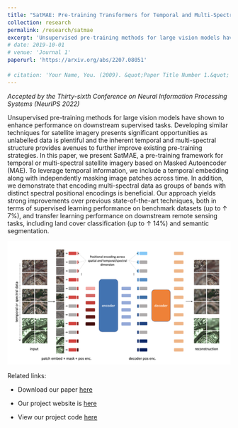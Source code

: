 ```yaml
---
title: "SatMAE: Pre-training Transformers for Temporal and Multi-Spectral Satellite Imagery"
collection: research
permalink: /research/satmae
excerpt: 'Unsupervised pre-training methods for large vision models have shown to enhance performance on downstream supervised tasks. Developing similar techniques for satellite imagery presents significant opportunities as unlabelled data is plentiful and the inherent temporal and multi-spectral structure provides avenues to further improve existing pre-training strategies. In this paper, we present SatMAE, a pre-training framework for temporal or multi-spectral satellite imagery based on Masked Autoencoder (MAE). To leverage temporal information, we include a temporal embedding along with independently masking image patches across time. In addition, we demonstrate that encoding multi-spectral data as groups of bands with distinct spectral positional encodings is beneficial. Our approach yields strong improvements over previous state-of-the-art techniques, both in terms of supervised learning performance on benchmark datasets (up to ↑ 7%), and transfer learning performance on downstream remote sensing tasks, including land cover classification (up to ↑ 14%) and semantic segmentation.'
# date: 2019-10-01
# venue: 'Journal 1'
paperurl: 'https://arxiv.org/abs/2207.08051'

# citation: 'Your Name, You. (2009). &quot;Paper Title Number 1.&quot; <i>Journal 1</i>. 1(1).'
---
```

*Accepted by the Thirty-sixth Conference on Neural Information Processing Systems (NeurIPS 2022)*

Unsupervised pre-training methods for large vision models have shown to enhance performance on downstream supervised tasks. Developing similar techniques for satellite imagery presents significant opportunities as unlabelled data is plentiful and the inherent temporal and multi-spectral structure provides avenues to further improve existing pre-training strategies. In this paper, we present SatMAE, a pre-training framework for temporal or multi-spectral satellite imagery based on Masked Autoencoder (MAE). To leverage temporal information, we include a temporal embedding along with independently masking image patches across time. In addition, we demonstrate that encoding multi-spectral data as groups of bands with distinct spectral positional encodings is beneficial. Our approach yields strong improvements over previous state-of-the-art techniques, both in terms of supervised learning performance on benchmark datasets (up to ↑ 7%), and transfer learning performance on downstream remote sensing tasks, including land cover classification (up to ↑ 14%) and semantic segmentation.

![img](../images/satmae_teaser.png)

Related links: 

* Download our paper [here](https://arxiv.org/abs/2207.08051)

* Our project website is [here](https://sustainlab-group.github.io/SatMAE/)

* View our project code [here](https://github.com/sustainlab-group/SatMAE)
